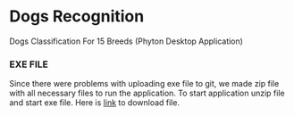 # Dogs Recognition
Dogs Classification For 15 Breeds (Phyton Desktop Application)

### EXE FILE
Since there were problems with uploading exe file to git, we made zip file with all necessary files to run the application. To start application unzip file and start exe file.
Here is [link](https://etfoshr-my.sharepoint.com/:u:/g/personal/khaubrich_etfos_hr/EeEm8Jg-2a1Nn-ysVHmFI_cBUIpW3JcQs4DrbNTZIh5TNg?e=gRXfRC) to download file.
